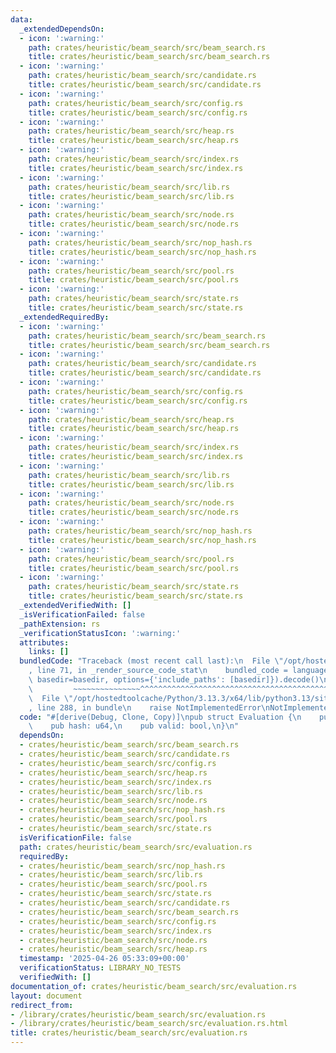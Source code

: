 ```yaml
---
data:
  _extendedDependsOn:
  - icon: ':warning:'
    path: crates/heuristic/beam_search/src/beam_search.rs
    title: crates/heuristic/beam_search/src/beam_search.rs
  - icon: ':warning:'
    path: crates/heuristic/beam_search/src/candidate.rs
    title: crates/heuristic/beam_search/src/candidate.rs
  - icon: ':warning:'
    path: crates/heuristic/beam_search/src/config.rs
    title: crates/heuristic/beam_search/src/config.rs
  - icon: ':warning:'
    path: crates/heuristic/beam_search/src/heap.rs
    title: crates/heuristic/beam_search/src/heap.rs
  - icon: ':warning:'
    path: crates/heuristic/beam_search/src/index.rs
    title: crates/heuristic/beam_search/src/index.rs
  - icon: ':warning:'
    path: crates/heuristic/beam_search/src/lib.rs
    title: crates/heuristic/beam_search/src/lib.rs
  - icon: ':warning:'
    path: crates/heuristic/beam_search/src/node.rs
    title: crates/heuristic/beam_search/src/node.rs
  - icon: ':warning:'
    path: crates/heuristic/beam_search/src/nop_hash.rs
    title: crates/heuristic/beam_search/src/nop_hash.rs
  - icon: ':warning:'
    path: crates/heuristic/beam_search/src/pool.rs
    title: crates/heuristic/beam_search/src/pool.rs
  - icon: ':warning:'
    path: crates/heuristic/beam_search/src/state.rs
    title: crates/heuristic/beam_search/src/state.rs
  _extendedRequiredBy:
  - icon: ':warning:'
    path: crates/heuristic/beam_search/src/beam_search.rs
    title: crates/heuristic/beam_search/src/beam_search.rs
  - icon: ':warning:'
    path: crates/heuristic/beam_search/src/candidate.rs
    title: crates/heuristic/beam_search/src/candidate.rs
  - icon: ':warning:'
    path: crates/heuristic/beam_search/src/config.rs
    title: crates/heuristic/beam_search/src/config.rs
  - icon: ':warning:'
    path: crates/heuristic/beam_search/src/heap.rs
    title: crates/heuristic/beam_search/src/heap.rs
  - icon: ':warning:'
    path: crates/heuristic/beam_search/src/index.rs
    title: crates/heuristic/beam_search/src/index.rs
  - icon: ':warning:'
    path: crates/heuristic/beam_search/src/lib.rs
    title: crates/heuristic/beam_search/src/lib.rs
  - icon: ':warning:'
    path: crates/heuristic/beam_search/src/node.rs
    title: crates/heuristic/beam_search/src/node.rs
  - icon: ':warning:'
    path: crates/heuristic/beam_search/src/nop_hash.rs
    title: crates/heuristic/beam_search/src/nop_hash.rs
  - icon: ':warning:'
    path: crates/heuristic/beam_search/src/pool.rs
    title: crates/heuristic/beam_search/src/pool.rs
  - icon: ':warning:'
    path: crates/heuristic/beam_search/src/state.rs
    title: crates/heuristic/beam_search/src/state.rs
  _extendedVerifiedWith: []
  _isVerificationFailed: false
  _pathExtension: rs
  _verificationStatusIcon: ':warning:'
  attributes:
    links: []
  bundledCode: "Traceback (most recent call last):\n  File \"/opt/hostedtoolcache/Python/3.13.3/x64/lib/python3.13/site-packages/onlinejudge_verify/documentation/build.py\"\
    , line 71, in _render_source_code_stat\n    bundled_code = language.bundle(stat.path,\
    \ basedir=basedir, options={'include_paths': [basedir]}).decode()\n          \
    \         ~~~~~~~~~~~~~~~^^^^^^^^^^^^^^^^^^^^^^^^^^^^^^^^^^^^^^^^^^^^^^^^^^^^^^^^^^^^^^^^^^\n\
    \  File \"/opt/hostedtoolcache/Python/3.13.3/x64/lib/python3.13/site-packages/onlinejudge_verify/languages/rust.py\"\
    , line 288, in bundle\n    raise NotImplementedError\nNotImplementedError\n"
  code: "#[derive(Debug, Clone, Copy)]\npub struct Evaluation {\n    pub score: i64,\n\
    \    pub hash: u64,\n    pub valid: bool,\n}\n"
  dependsOn:
  - crates/heuristic/beam_search/src/beam_search.rs
  - crates/heuristic/beam_search/src/candidate.rs
  - crates/heuristic/beam_search/src/config.rs
  - crates/heuristic/beam_search/src/heap.rs
  - crates/heuristic/beam_search/src/index.rs
  - crates/heuristic/beam_search/src/lib.rs
  - crates/heuristic/beam_search/src/node.rs
  - crates/heuristic/beam_search/src/nop_hash.rs
  - crates/heuristic/beam_search/src/pool.rs
  - crates/heuristic/beam_search/src/state.rs
  isVerificationFile: false
  path: crates/heuristic/beam_search/src/evaluation.rs
  requiredBy:
  - crates/heuristic/beam_search/src/nop_hash.rs
  - crates/heuristic/beam_search/src/lib.rs
  - crates/heuristic/beam_search/src/pool.rs
  - crates/heuristic/beam_search/src/state.rs
  - crates/heuristic/beam_search/src/candidate.rs
  - crates/heuristic/beam_search/src/beam_search.rs
  - crates/heuristic/beam_search/src/config.rs
  - crates/heuristic/beam_search/src/index.rs
  - crates/heuristic/beam_search/src/node.rs
  - crates/heuristic/beam_search/src/heap.rs
  timestamp: '2025-04-26 05:33:09+00:00'
  verificationStatus: LIBRARY_NO_TESTS
  verifiedWith: []
documentation_of: crates/heuristic/beam_search/src/evaluation.rs
layout: document
redirect_from:
- /library/crates/heuristic/beam_search/src/evaluation.rs
- /library/crates/heuristic/beam_search/src/evaluation.rs.html
title: crates/heuristic/beam_search/src/evaluation.rs
---
```

